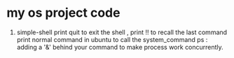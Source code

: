 # my os project code 
  1. simple-shell
    print quit to exit the shell , print !! to recall the last command 
    print normal command in ubuntu to call the system_command 
    ps : adding a '&' behind your command to make process work concurrently.
